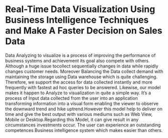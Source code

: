 # Real-Time Data Visualization Using Business Intelligence Techniques and Make A Faster Decision on Sales Data
Data Analyzing to visualize is a process of improving the performance of business systems and achievement its goal also compete with others. Although a huge issue tocollect sequentially changes in data while rapidly changes customer needs. Moreover Balancing the Data collect demand with maintaining the storage using Data warehouse which is quite challenging. Therefore, we support the access for data collected instantly and more frequently with fastest ad hoc queries to be answered. Likewise, our model makes it happen to Analyze to visualization in quite a simple way. It’s a process of Input data collected from the user into an application transforming information into a visual form enabling the viewer to observe the downward trend and hike uptrend.However this model help to deliver on time and give the best output with various mediums such as Web View, Mobile or Desktop.Regarding this Model, it can give result in any circumstances investments occur. The user can experience an outstanding competences Business intelligence system which makes easier than others.
